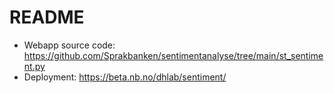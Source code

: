 # README

* Webapp source code: https://github.com/Sprakbanken/sentimentanalyse/tree/main/st_sentiment.py
* Deployment: https://beta.nb.no/dhlab/sentiment/
